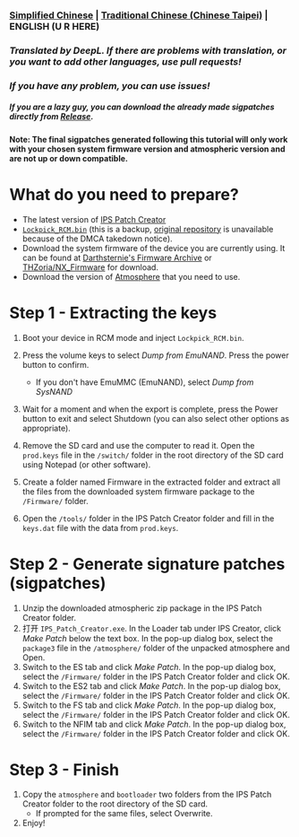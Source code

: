 ### [Simplified Chinese](/README.md) | [Traditional Chinese (Chinese Taipei)](/README_TP.md) | ENGLISH (U R HERE)
### *Translated by DeepL. If there are problems with translation, or you want to add other languages, use pull requests!*
### *If you have any problem, you can use issues!*
##### If you are a lazy guy, you can download the already made sigpatches directly from [Release](https://github.com/feiyangjun-1/ns-sigpatches/releases/latest).
#### Note: The final sigpatches generated following this tutorial will only work with your chosen system firmware version and atmospheric version and are not up or down compatible.

# What do you need to prepare?
* The latest version of [IPS Patch Creator](https://disk.yandex.com/d/LEKGKbfDw-_pjA)
* [`Lockpick_RCM.bin`](https://codeberg.org/attachments/466940a5-9bcb-42db-a0de-1038b2a132ad) (this is a backup, [original repository](https://github.com/shchmue/Lockpick_RCM) is unavailable because of the DMCA takedown notice).
* Download the system firmware of the device you are currently using. It can be found at [Darthsternie's Firmware Archive](https://darthsternie.net/switch-firmwares/) or [THZoria/NX_Firmware](https://github.com/THZoria/NX_Firmware/releases) for download.
* Download the version of [Atmosphere](https://github.com/Atmosphere-NX/Atmosphere/releases) that you need to use.

# Step 1 - Extracting the keys
1. Boot your device in RCM mode and inject `Lockpick_RCM.bin`.

2. Press the volume keys to select *Dump from EmuNAND*. Press the power button to confirm.
   * If you don't have EmuMMC (EmuNAND), select *Dump from SysNAND*
3. Wait for a moment and when the export is complete, press the Power button to exit and select Shutdown (you can also select other options as appropriate). 
4. Remove the SD card and use the computer to read it. Open the `prod.keys` file in the `/switch/` folder in the root directory of the SD card using Notepad (or other software).
5. Create a folder named Firmware in the extracted folder and extract all the files from the downloaded system firmware package to the `/Firmware/` folder. 
6. Open the `/tools/` folder in the IPS Patch Creator folder and fill in the `keys.dat` file with the data from `prod.keys`.

# Step 2 - Generate signature patches (sigpatches)
1. Unzip the downloaded atmospheric zip package in the IPS Patch Creator folder.
2. 打开 `IPS_Patch_Creator.exe`. In the Loader tab under IPS Creator, click *Make Patch* below the text box. In the pop-up dialog box, select the `package3` file in the `/atmosphere/` folder of the unpacked atmosphere and Open. 
3. Switch to the ES tab and click *Make Patch*. In the pop-up dialog box, select the `/Firmware/` folder in the IPS Patch Creator folder and click OK.
4. Switch to the ES2 tab and click *Make Patch*. In the pop-up dialog box, select the `/Firmware/` folder in the IPS Patch Creator folder and click OK.
5. Switch to the FS tab and click *Make Patch*. In the pop-up dialog box, select the `/Firmware/` folder in the IPS Patch Creator folder and click OK.
6. Switch to the NFIM tab and click *Make Patch*. In the pop-up dialog box, select the `/Firmware/` folder in the IPS Patch Creator folder and click OK.

# Step 3 - Finish
1. Copy the `atmosphere` and `bootloader` two folders from the IPS Patch Creator folder to the root directory of the SD card.
    * If prompted for the same files, select Overwrite.
2. Enjoy!
